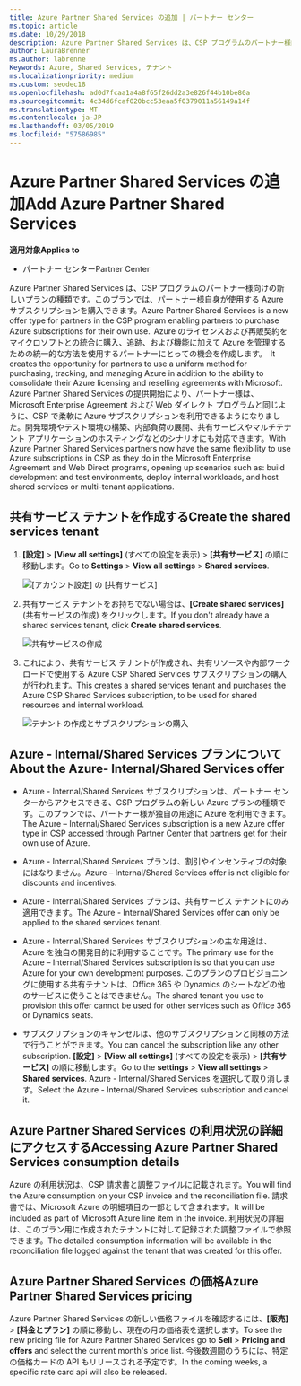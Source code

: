 ```yaml
---
title: Azure Partner Shared Services の追加 | パートナー センター
ms.topic: article
ms.date: 10/29/2018
description: Azure Partner Shared Services は、CSP プログラムのパートナー様向けの新しいプランの種類です。このプランでは、パートナー様自身が使用する Azure サブスクリプションを購入できます。
author: LauraBrenner
ms.author: labrenne
Keywords: Azure, Shared Services, テナント
ms.localizationpriority: medium
ms.custom: seodec18
ms.openlocfilehash: ad0d7fcaa1a4a8f65f26dd2a3e826f44b10be80a
ms.sourcegitcommit: 4c34d6fcaf020bcc53eaa5f0379011a56149a14f
ms.translationtype: MT
ms.contentlocale: ja-JP
ms.lasthandoff: 03/05/2019
ms.locfileid: "57586985"
---
```

# <a name="add-azure-partner-shared-services"></a><span data-ttu-id="94b93-104">Azure Partner Shared Services の追加</span><span class="sxs-lookup"><span data-stu-id="94b93-104">Add Azure Partner Shared Services</span></span>

<span data-ttu-id="94b93-105">**適用対象**</span><span class="sxs-lookup"><span data-stu-id="94b93-105">**Applies to**</span></span>

-  <span data-ttu-id="94b93-106">パートナー センター</span><span class="sxs-lookup"><span data-stu-id="94b93-106">Partner Center</span></span>

<span data-ttu-id="94b93-107">Azure Partner Shared Services は、CSP プログラムのパートナー様向けの新しいプランの種類です。このプランでは、パートナー様自身が使用する Azure サブスクリプションを購入できます。</span><span class="sxs-lookup"><span data-stu-id="94b93-107">Azure Partner Shared Services is a new offer type for partners in the CSP program enabling partners to purchase Azure subscriptions for their own use.</span></span><span data-ttu-id="94b93-108">  Azure のライセンスおよび再販契約をマイクロソフトとの統合に購入、追跡、および機能に加えて Azure を管理するための統一的な方法を使用するパートナーにとっての機会を作成します。</span><span class="sxs-lookup"><span data-stu-id="94b93-108">  It creates the opportunity for partners to use a uniform method for purchasing, tracking, and managing Azure in addition to the ability to consolidate their Azure licensing and reselling agreements with Microsoft.</span></span> <span data-ttu-id="94b93-109">Azure Partner Shared Services の提供開始により、パートナー様は、Microsoft Enterprise Agreement および Web ダイレクト プログラムと同じように、CSP で柔軟に Azure サブスクリプションを利用できるようになりました。開発環境やテスト環境の構築、内部負荷の展開、共有サービスやマルチテナント アプリケーションのホスティングなどのシナリオにも対応できます。</span><span class="sxs-lookup"><span data-stu-id="94b93-109">With Azure Partner Shared Services partners now have the same flexibility to use Azure subscriptions in CSP as they do in the Microsoft Enterprise Agreement and Web Direct programs, opening up scenarios such as:  build development and test environments, deploy internal workloads, and host shared services or multi-tenant applications.</span></span>  

## <a name="create-the-shared-services-tenant"></a><span data-ttu-id="94b93-110">共有サービス テナントを作成する</span><span class="sxs-lookup"><span data-stu-id="94b93-110">Create the shared services tenant</span></span>

1. <span data-ttu-id="94b93-111">**[設定]** > **[View all settings]** (すべての設定を表示) > **[共有サービス]** の順に移動します。</span><span class="sxs-lookup"><span data-stu-id="94b93-111">Go to **Settings** > **View all settings** > **Shared services**.</span></span>

    ![**[アカウント設定]** の **[共有サービス]**](images/sharedservices2.png)

2. <span data-ttu-id="94b93-113">共有サービス テナントをお持ちでない場合は、**[Create shared services]** (共有サービスの作成) をクリックします。</span><span class="sxs-lookup"><span data-stu-id="94b93-113">If you don't already have a shared services tenant, click **Create shared services**.</span></span>

    ![共有サービスの作成](images/sharedservices3.png)

3. <span data-ttu-id="94b93-115">これにより、共有サービス テナントが作成され、共有リソースや内部ワークロードで使用する Azure CSP Shared Services サブスクリプションの購入が行われます。</span><span class="sxs-lookup"><span data-stu-id="94b93-115">This creates a shared services tenant and purchases the Azure CSP Shared Services subscription, to be used for shared resources and internal workload.</span></span>

    ![テナントの作成とサブスクリプションの購入](images/sharedservices5.png)

## <a name="about-the-azure--internalshared-services-offer"></a><span data-ttu-id="94b93-117">Azure - Internal/Shared Services プランについて</span><span class="sxs-lookup"><span data-stu-id="94b93-117">About the Azure- Internal/Shared Services offer</span></span>

- <span data-ttu-id="94b93-118">Azure - Internal/Shared Services サブスクリプションは、パートナー センターからアクセスできる、CSP プログラムの新しい Azure プランの種類です。このプランでは、パートナー様が独自の用途に Azure を利用できます。</span><span class="sxs-lookup"><span data-stu-id="94b93-118">The Azure – Internal/Shared Services subscription is a new Azure offer type in CSP accessed through Partner Center that partners get for their own use of Azure.</span></span> 

- <span data-ttu-id="94b93-119">Azure - Internal/Shared Services プランは、割引やインセンティブの対象にはなりません。</span><span class="sxs-lookup"><span data-stu-id="94b93-119">Azure – Internal/Shared Services offer is not eligible for discounts and incentives.</span></span>

- <span data-ttu-id="94b93-120">Azure - Internal/Shared Services プランは、共有サービス テナントにのみ適用できます。</span><span class="sxs-lookup"><span data-stu-id="94b93-120">The Azure - Internal/Shared Services offer can only be applied to the shared services tenant.</span></span>

- <span data-ttu-id="94b93-121">Azure - Internal/Shared Services サブスクリプションの主な用途は、Azure を独自の開発目的に利用することです。</span><span class="sxs-lookup"><span data-stu-id="94b93-121">The primary use for the Azure – Internal/Shared Services subscription is so that you can use Azure for your own development purposes.</span></span> <span data-ttu-id="94b93-122">このプランのプロビジョニングに使用する共有テナントは、Office 365 や Dynamics のシートなどの他のサービスに使うことはできません。</span><span class="sxs-lookup"><span data-stu-id="94b93-122">The shared tenant you use to provision this offer cannot be used for other services such as Office 365 or Dynamics seats.</span></span> 

- <span data-ttu-id="94b93-123">サブスクリプションのキャンセルは、他のサブスクリプションと同様の方法で行うことができます。</span><span class="sxs-lookup"><span data-stu-id="94b93-123">You can cancel the subscription like any other subscription.</span></span> <span data-ttu-id="94b93-124">**[設定]** > **[View all settings]** (すべての設定を表示) > **[共有サービス]** の順に移動します。</span><span class="sxs-lookup"><span data-stu-id="94b93-124">Go to the **settings** > **View all settings** > **Shared services**.</span></span> <span data-ttu-id="94b93-125">Azure - Internal/Shared Services を選択して取り消します。</span><span class="sxs-lookup"><span data-stu-id="94b93-125">Select the Azure - Internal/Shared Services subscription and cancel it.</span></span>

## <a name="accessing-azure-partner-shared-services-consumption-details"></a><span data-ttu-id="94b93-126">Azure Partner Shared Services の利用状況の詳細にアクセスする</span><span class="sxs-lookup"><span data-stu-id="94b93-126">Accessing Azure Partner Shared Services consumption details</span></span>

<span data-ttu-id="94b93-127">Azure の利用状況は、CSP 請求書と調整ファイルに記載されます。</span><span class="sxs-lookup"><span data-stu-id="94b93-127">You will find the Azure consumption on your CSP invoice and the reconciliation file.</span></span> <span data-ttu-id="94b93-128">請求書では、Microsoft Azure の明細項目の一部として含まれます。</span><span class="sxs-lookup"><span data-stu-id="94b93-128">It will be included as part of Microsoft Azure line item in the invoice.</span></span> <span data-ttu-id="94b93-129">利用状況の詳細は、このプラン用に作成されたテナントに対して記録された調整ファイルで参照できます。</span><span class="sxs-lookup"><span data-stu-id="94b93-129">The detailed consumption information will be available in the reconciliation file logged against the tenant that was created for this offer.</span></span> 

## <a name="azure-partner-shared-services-pricing"></a><span data-ttu-id="94b93-130">Azure Partner Shared Services の価格</span><span class="sxs-lookup"><span data-stu-id="94b93-130">Azure Partner Shared Services pricing</span></span>

<span data-ttu-id="94b93-131">Azure Partner Shared Services の新しい価格ファイルを確認するには、**[販売]** > **[料金とプラン]** の順に移動し、現在の月の価格表を選択します。</span><span class="sxs-lookup"><span data-stu-id="94b93-131">To see the new pricing file for Azure Partner Shared Services go to **Sell** > **Pricing and offers** and select the current month's price list.</span></span> <span data-ttu-id="94b93-132">今後数週間のうちには、特定の価格カードの API もリリースされる予定です。</span><span class="sxs-lookup"><span data-stu-id="94b93-132">In the coming weeks, a specific rate card api will also be released.</span></span>


